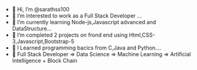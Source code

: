 - 👋 Hi, I’m @sarathss100
- 👀 I’m interested to work as a Full Stack Developer ...
- 🌱 I’m currently learning Node-js,Javascript advanced and DataStructure...
- 💞️ I’m completed 2 projects on frond end using Html,CSS-3,Javascript,Bootstrap-5
- 🌱 I Learned programming bacics from C,Java and Python....
- 🌱 Full Stack Developer => Data Science => Machine Learning => Artificial Intelligence + Block Chain

